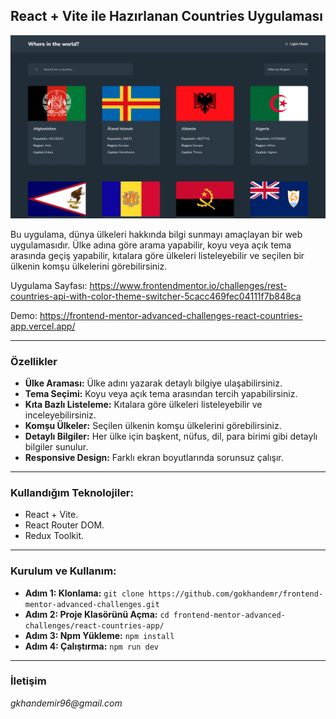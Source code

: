## React + Vite ile Hazırlanan Countries Uygulaması

![Room Homepage ](./design/images.gif)

Bu uygulama, dünya ülkeleri hakkında bilgi sunmayı amaçlayan bir web uygulamasıdır. Ülke adına göre arama yapabilir, koyu veya açık tema arasında geçiş yapabilir, kıtalara göre ülkeleri listeleyebilir ve seçilen bir ülkenin komşu ülkelerini görebilirsiniz.

Uygulama Sayfası: https://www.frontendmentor.io/challenges/rest-countries-api-with-color-theme-switcher-5cacc469fec04111f7b848ca

Demo: https://frontend-mentor-advanced-challenges-react-countries-app.vercel.app/

---

### Özellikler
* **Ülke Araması:** Ülke adını yazarak detaylı bilgiye ulaşabilirsiniz.
* **Tema Seçimi:** Koyu veya açık tema arasından tercih yapabilirsiniz.
* **Kıta Bazlı Listeleme:** Kıtalara göre ülkeleri listeleyebilir ve inceleyebilirsiniz.
* **Komşu Ülkeler:** Seçilen ülkenin komşu ülkelerini görebilirsiniz.
* **Detaylı Bilgiler:** Her ülke için başkent, nüfus, dil, para birimi gibi detaylı bilgiler sunulur.
* **Responsive Design:** Farklı ekran boyutlarında sorunsuz çalışır.

---

### Kullandığım Teknolojiler:
- React + Vite.
- React Router DOM.
- Redux Toolkit.

---

### Kurulum ve Kullanım:
- **Adım 1: Klonlama:** `git clone https://github.com/gokhandemr/frontend-mentor-advanced-challenges.git`
- **Adım 2: Proje Klasörünü Açma:** `cd frontend-mentor-advanced-challenges/react-countries-app/`
- **Adım 3: Npm Yükleme:** `npm install`
- **Adım 4: Çalıştırma:** `npm run dev`

---

### İletişim
_gkhandemir96@gmail.com_
